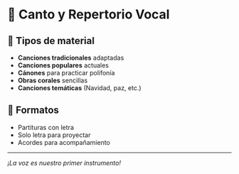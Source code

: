 # 🎤 Canto y Repertorio Vocal

## 🎵 Tipos de material

- **Canciones tradicionales** adaptadas
- **Canciones populares** actuales
- **Cánones** para practicar polifonía
- **Obras corales** sencillas
- **Canciones temáticas** (Navidad, paz, etc.)

## 📖 Formatos
- Partituras con letra
- Solo letra para proyectar
- Acordes para acompañamiento

---
*¡La voz es nuestro primer instrumento!*